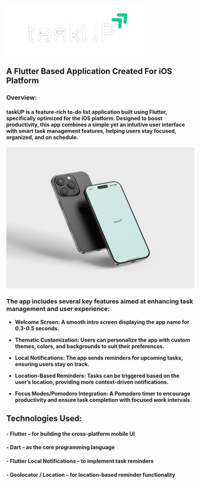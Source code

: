 ![iPhone Mockup](assets/Logo.png)

## A Flutter Based Application Created For iOS Platform ##

### Overview: ###

#### taskUP is a feature-rich to-do list application built using Flutter, specifically optimized for the iOS platform. Designed to boost productivity, this app combines a simple yet an intuitive user interface with smart task management features, helping users stay focused, organized, and on schedule. ####

![iPhone Mockup](assets/Free_iPhone_16_Mockup_4.jpg)


 ### The app includes several key features aimed at enhancing task management and user experience: ###
 
- **Welcome Screen: A smooth intro screen displaying the app name for 0.3-0.5 seconds.**

- **Thematic Customization: Users can personalize the app with custom themes, colors, and backgrounds to suit their preferences.**

- **Local Notifications: The app sends reminders for upcoming tasks, ensuring users stay on track.**

- **Location-Based Reminders: Tasks can be triggered based on the user’s location, providing more context-driven notifications.** 

- **Focus Modes/Pomodoro Integration: A Pomodoro timer to encourage productivity and ensure task completion with focused work intervals.** 


## Technologies Used: ##

#### - Flutter – for building the cross-platform mobile UI ####

#### - Dart – as the core programming language ####

#### - Flutter Local Notifications – to implement task reminders ####

#### - Geolocator / Location – for location-based reminder functionality ####
